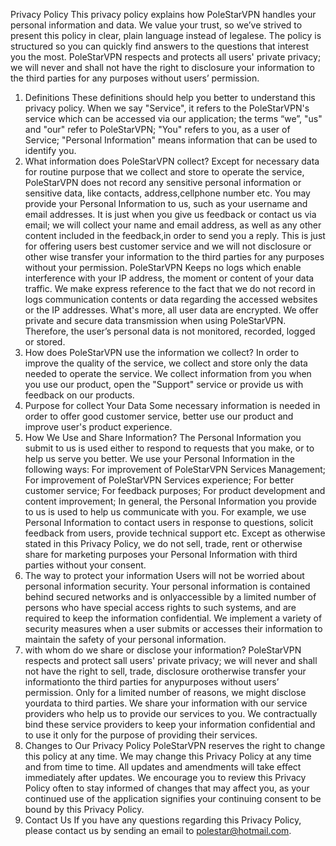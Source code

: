 Privacy Policy
This privacy policy explains how PoleStarVPN handles your personal information and data. We value your trust, so we’ve strived to present this policy in clear, plain language instead of legalese. The policy is structured so you can quickly find answers to the questions that interest you the most.
PoleStarVPN respects and protects all users' private privacy; we will never and shall not have the right to disclosure your information to the third parties for any purposes without users’ permission.
1. Definitions
These definitions should help you better to understand this privacy policy.
When we say "Service", it refers to the PoleStarVPN's service which can be accessed via our application; the terms “we”, "us" and "our" refer to PoleStarVPN; "You" refers to you, as a user of Service; "Personal Information" means information that can be used to identify you.
2. What information does PoleStarVPN collect?
Except for necessary data for routine purpose that we collect and store to operate the service, PoleStarVPN does not record any sensitive personal information or sensitive data, like contacts, address,cellphone number etc.
You may provide your Personal Information to us, such as your username and email addresses. It is just when you give us feedback or contact us via email; we will collect your name and email address, as well as any other content included in the feedback,in order to send you a reply. This is just for offering users best customer service and we will not disclosure or other wise transfer your information to the third parties for any purposes without your permission.
PoleStarVPN Keeps no logs which enable interference with your IP address, the moment or content of your data traffic. We make express reference to the fact that we do not record in logs communication contents or data regarding the accessed websites or the IP addresses.
What's more, all user data are encrypted. We offer private and secure data transmission when using PoleStarVPN. Therefore, the user’s personal data is not monitored, recorded, logged or stored.
3. How does PoleStarVPN use the information we collect?
In order to improve the quality of the service, we collect and store only the data needed to operate the service. We collect information from you when you use our product, open the "Support" service or provide us with feedback on our products.
4. Purpose for collect Your Data
Some necessary information is needed in order to offer good customer service, better use our product and improve user's product experience.
5. How We Use and Share Information?
The Personal Information you submit to us is used either to respond to requests that you make, or to help us serve you better. We use your Personal Information in the following ways:
For improvement of PoleStarVPN Services Management;
For improvement of PoleStarVPN Services experience;
For better customer service;
For feedback purposes;
For product development and content improvement;
In general, the Personal Information you provide to us is used to help us communicate with you. For example, we use Personal Information to contact users in response to questions, solicit feedback from users, provide technical support etc.
Except as otherwise stated in this Privacy Policy, we do not sell, trade, rent or otherwise share for marketing purposes your Personal Information with third parties without your consent.
6. The way to protect your information
Users will not be worried about personal information security. Your personal information is contained behind secured networks and is onlyaccessible by a limited number of persons who have special access rights to such systems, and are required to keep the information confidential.
We implement a variety of security measures when a user submits or accesses their information to maintain the safety of your personal information.
7. with whom do we share or disclose your information?
PoleStarVPN respects and protect sall users' private privacy; we will never and shall not have the right to sell, trade, disclosure orotherwise transfer your informationto the third parties for anypurposes without users’ permission.
Only for a limited number of reasons, we might disclose yourdata to third parties. We share your information with our service providers who help us to provide our services to you. We contractually bind these service providers to keep your information confidential and to use it only for the purpose of providing their services.
8. Changes to Our Privacy Policy
PoleStarVPN reserves the right to change this policy at any time. We may change this Privacy Policy at any time and from time to time. All updates and amendments will take effect immediately after updates. We encourage you to review this Privacy Policy often to stay informed of changes that may affect you, as your continued use of the application signifies your continuing consent to be bound by this Privacy Policy.
9. Contact Us
If you have any questions regarding this Privacy Policy, please contact us by sending an email to polestar@hotmail.com.